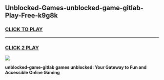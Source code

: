 
## Unblocked-Games-unblocked-game-gitlab-Play-Free-k9g8k
<h3>
<a href="https://premium76.site?title=unblocked-game-gitlab&ref=20A">CLICK TO PLAY</a></h3>
<hr>

<h3>
<a href="https://premium76.site?title=unblocked-game-gitlab&ref=20A">CLICK 2 PLAY</a>
  
</h3>

<a href="https://premium76.site?title=unblocked-game-gitlab&ref=20A"><img src="https://clearcache.store/games.png"></a>


**unblocked-game-gitlab games unblocked: Your Gateway to Fun and Accessible Online Gaming**
